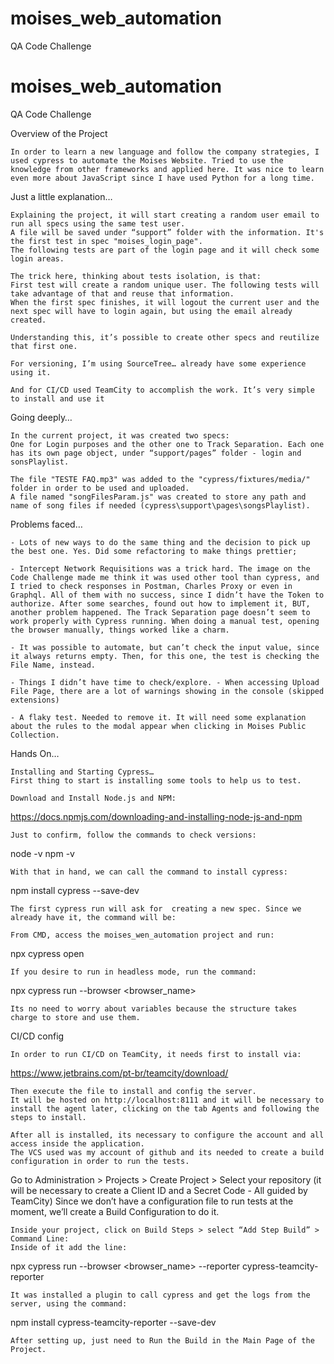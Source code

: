 # moises_web_automation
QA Code Challenge

# moises_web_automation
QA Code Challenge

Overview of the Project

    In order to learn a new language and follow the company strategies, I used cypress to automate the Moises Website. Tried to use the knowledge from other frameworks and applied here. It was nice to learn even more about JavaScript since I have used Python for a long time.


Just a little explanation…

    Explaining the project, it will start creating a random user email to run all specs using the same test user.
    A file will be saved under “support” folder with the information. It's the first test in spec "moises_login_page".
    The following tests are part of the login page and it will check some login areas.

    The trick here, thinking about tests isolation, is that:
    First test will create a random unique user. The following tests will take advantage of that and reuse that information.
    When the first spec finishes, it will logout the current user and the next spec will have to login again, but using the email already created.

    Understanding this, it’s possible to create other specs and reutilize that first one.

    For versioning, I’m using SourceTree… already have some experience using it.

    And for CI/CD used TeamCity to accomplish the work. It’s very simple to install and use it


Going deeply…

    In the current project, it was created two specs:
    One for Login purposes and the other one to Track Separation. Each one has its own page object, under “support/pages” folder - login and sonsPlaylist.

    The file "TESTE FAQ.mp3" was added to the "cypress/fixtures/media/" folder in order to be used and uploaded.
    A file named "songFilesParam.js" was created to store any path and name of song files if needed (cypress\support\pages\songsPlaylist).


Problems faced…

    - Lots of new ways to do the same thing and the decision to pick up the best one. Yes. Did some refactoring to make things prettier;

    - Intercept Network Requisitions was a trick hard. The image on the Code Challenge made me think it was used other tool than cypress, and I tried to check responses in Postman, Charles Proxy or even in Graphql. All of them with no success, since I didn’t have the Token to authorize. After some searches, found out how to implement it, BUT, another problem happened. The Track Separation page doesn’t seem to work properly with Cypress running. When doing a manual test, opening the browser manually, things worked like a charm.

    - It was possible to automate, but can’t check the input value, since it always returns empty. Then, for this one, the test is checking the File Name, instead.

    - Things I didn’t have time to check/explore. - When accessing Upload File Page, there are a lot of warnings showing in the console (skipped extensions)

    - A flaky test. Needed to remove it. It will need some explanation about the rules to the modal appear when clicking in Moises Public Collection.


Hands On…

    Installing and Starting Cypress…
    First thing to start is installing some tools to help us to test.

    Download and Install Node.js and NPM:
https://docs.npmjs.com/downloading-and-installing-node-js-and-npm

    Just to confirm, follow the commands to check versions:
node -v
npm -v

    With that in hand, we can call the command to install cypress:

npm install cypress --save-dev

    The first cypress run will ask for  creating a new spec. Since we already have it, the command will be:

    From CMD, access the moises_wen_automation project and run:
npx cypress open

    If you desire to run in headless mode, run the command:
npx cypress run --browser <browser_name>

    Its no need to worry about variables because the structure takes charge to store and use them.


CI/CD config

    In order to run CI/CD on TeamCity, it needs first to install via:

https://www.jetbrains.com/pt-br/teamcity/download/

    Then execute the file to install and config the server.
	It will be hosted on http://localhost:8111 and it will be necessary to install the agent later, clicking on the tab Agents and following the steps to install.

    After all is installed, its necessary to configure the account and all access inside the application.
    The VCS used was my account of github and its needed to create a build configuration in order to run the tests.

Go to Administration > Projects > Create Project > Select your repository (it will be necessary to create a Client ID and a Secret Code - All guided by TeamCity)
    Since we don’t have a configuration file to run tests at the moment, we’ll create a Build Configuration to do it.

    Inside your project, click on Build Steps > select “Add Step Build” > Command Line:
    Inside of it add the line:
npx cypress run --browser <browser_name> --reporter cypress-teamcity-reporter

    It was installed a plugin to call cypress and get the logs from the server, using the command:
npm install cypress-teamcity-reporter --save-dev

    After setting up, just need to Run the Build in the Main Page of the Project.